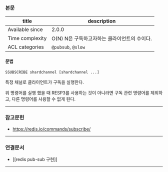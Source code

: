 ### 본문
| title           | description                                       |
| --------------- | ------------------------------------------------- |
| Available since | 2.0.0                                             |
| Time complexity | O(N) N은 구독하고자하는 클라이언트의 수이다. |
| ACL categories  | `@pubsub`, `@slow`                            |

#### 문법
```
SSUBSCRIBE shardchannel [shardchannel ...]
```

특정 채널로 클라이언트가 구독을 실행한다.

위 명령어를 실행 했을 때 RESP3를 사용하는 것이 아니라면 구독 관련 명령어를 제외하고, 다른 명령어를 사용할 수 없게 된다.

---
### 참고문헌
- https://redis.io/commands/subscribe/
---
### 연결문서
- [[redis pub-sub 구현]]
---
